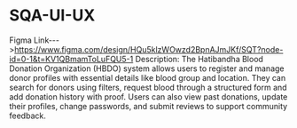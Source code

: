 # SQA-UI-UX
Figma Link--->https://www.figma.com/design/HQu5klzWOwzd2BpnAJmJKf/SQT?node-id=0-1&t=KV1QBmamToLuFQU5-1
Description:
The Hatibandha Blood Donation Organization (HBDO) system allows users to register and manage donor profiles with essential details like blood group and location. They can search for donors using filters, request blood through a structured form and add donation history with proof. Users can also view past donations, update their profiles, change passwords, and submit reviews to support community feedback.
